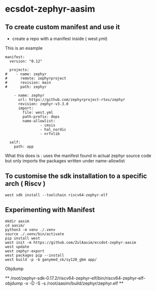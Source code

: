 # ecsdot-zephyr-aasim



## To create custom manifest and use it 

- create a repo with a manifest inside ( west.yml)

This is an example
```
manifest:
  version: "0.12"

  projects:
#    - name: zephyr
#      remote: zephyrproject
#      revision: main
#      path: zephyr

    - name: zephyr
      url: https://github.com/zephyrproject-rtos/zephyr
      revision: zephyr-v3.3.0
      import:
        file: west.yml
        path-prefix: deps
        name-allowlist:
                - cmsis
                - hal_nordic
                - nrfxlib

  self:
    path: app

```

What this does is : uses the manifest found in actual zephyr source code but only
imports the packages written under name-allowlist



## To customise the sdk installation to a specific arch ( Riscv )

```
west sdk install --toolchain riscv64-zephyr-elf
```

## Experimenting with Manifest
```
mkdir aasim
cd aasim/
python3 -m venv ./.venv
source ./.venv/bin/activate
pip install west
west init -m https://github.com/ZulAasim/ecsdot-zephyr-aasim
west update
west zephyr-export
west packages pip --install
west build -p -b ganymed_sk/sy120_gbm app/
```


Objdump

**  /root/zephyr-sdk-0.17.2/riscv64-zephyr-elf/bin/riscv64-zephyr-elf-objdump -x -D -S -s   /root/aasim/build/zephyr/zephyr.elf **


